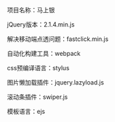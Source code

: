 项目名称：马上银

jQuery版本：2.1.4.min.js

解决移动端点透问题：fastclick.min.js

自动化构建工具：webpack

css预编译语言：stylus

图片懒加载插件：jquery.lazyload.js

滚动条插件：swiper.js

模板语言：ejs